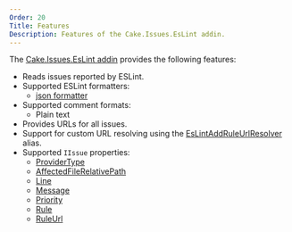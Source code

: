 ```yaml
---
Order: 20
Title: Features
Description: Features of the Cake.Issues.EsLint addin.
---
```

The [Cake.Issues.EsLint addin] provides the following features:

* Reads issues reported by ESLint.
* Supported ESLint formatters:
  * [json formatter]
* Supported comment formats:
  * Plain text
* Provides URLs for all issues.
* Support for custom URL resolving using the [EsLintAddRuleUrlResolver] alias.
* Supported `IIssue` properties:
  * [ProviderType]
  * [AffectedFileRelativePath]
  * [Line]
  * [Message]
  * [Priority]
  * [Rule]
  * [RuleUrl]

[Cake.Issues.EsLint addin]: https://www.nuget.org/packages/Cake.Issues.EsLint
[json formatter]: http://eslint.org/docs/user-guide/formatters/#json
[EsLintAddRuleUrlResolver]: ../../api/Cake.Issues.EsLint/EsLintIssuesAliases/66FCBDE8
[ProviderType]: ../../api/Cake.Issues/IIssue/D5A24C72
[AffectedFileRelativePath]: ../../api/Cake.Issues/IIssue/BF0CD6F1
[Line]: ../../api/Cake.Issues/IIssue/F2A42E89
[Message]: ../../api/Cake.Issues/IIssue/18537A3D
[Priority]: ../../api/Cake.Issues/IIssue/BFEFFBB1
[Rule]: ../../api/Cake.Issues/IIssue/C8BCE21E
[RuleUrl]: ../../api/Cake.Issues/IIssue/48A6F355